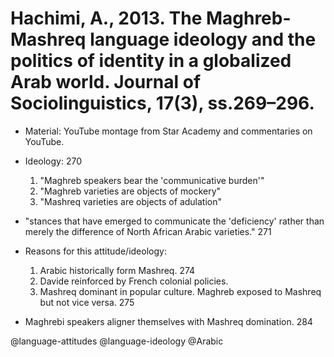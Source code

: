 # Hachimi, A., 2013. The Maghreb-Mashreq language ideology and the politics of identity  in a globalized Arab world. Journal of Sociolinguistics, 17(3), ss.269–296.

- Material: YouTube montage from Star Academy and commentaries on YouTube.

- Ideology: 270
    1. "Maghreb speakers bear the 'communicative burden'"
    2. "Maghreb varieties are objects of mockery"
    3. "Mashreq varieties are objects of adulation"

- "stances that have emerged to communicate the 'deficiency' rather than merely the difference of North African Arabic varieties." 271

- Reasons for this attitude/ideology:
    1. Arabic historically form Mashreq. 274
    2. Davide reinforced by French colonial policies.
    3. Mashreq dominant in popular culture. Maghreb exposed to Mashreq but not vice versa. 275

- Maghrebi speakers aligner themselves with Mashreq domination. 284

@language-attitudes
@language-ideology
@Arabic
